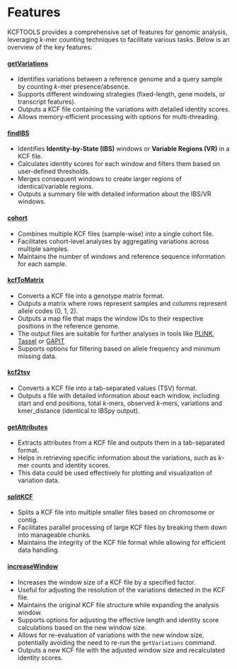 # Features

KCFTOOLS provides a comprehensive set of features for genomic analysis, leveraging *k*-mer counting techniques to facilitate various tasks. Below is an overview of the key features:

#### [**getVariations**](../usage/getVariations.md)
- Identifies variations between a reference genome and a query sample by counting *k*-mer presence/absence.
- Supports different windowing strategies (fixed-length, gene models, or transcript features).
- Outputs a KCF file containing the variations with detailed identity scores. 
- Allows memory-efficient processing with options for multi-threading.
   
#### [**findIBS**](../usage/findIBS.md)
- Identifies **Identity-by-State (IBS)** windows or **Variable Regions (VR)** in a KCF file.
- Calculates identity scores for each window and filters them based on user-defined thresholds.
- Merges consequent windows to create larger regions of identical/variable regions.
- Outputs a summary file with detailed information about the IBS/VR windows.

#### [**cohort**](../usage/cohort.md)
- Combines multiple KCF files (sample-wise) into a single cohort file.
- Facilitates cohort-level analyses by aggregating variations across multiple samples.
- Maintains the number of windows and reference sequence information for each sample.

#### [**kcfToMatrix**](../usage/kcfToMatrix.md)
- Converts a KCF file into a genotype matrix format.
- Outputs a matrix where rows represent samples and columns represent allele codes (0, 1, 2).
- Outputs a map file that maps the window IDs to their respective positions in the reference genome.
- The output files are suitable for further analyses in tools like [PLINK](https://www.cog-genomics.org/plink/), [Tassel](https://www.maizegenetics.net/tassel) or [GAPIT](https://zzlab.net/GAPIT/)
- Supports options for filtering based on allele frequency and minimum missing data.

#### [**kcf2tsv**](../usage/kcf2tsv.md)
- Converts a KCF file into a tab-separated values (TSV) format.
- Outputs a file with detailed information about each window, including start and end positions, total *k*-mers, observed *k*-mers, variations and kmer_distance (identical to IBSpy output).

#### [**getAttributes**](../usage/getAttributes.md)
- Extracts attributes from a KCF file and outputs them in a tab-separated format.
- Helps in retrieving specific information about the variations, such as *k*-mer counts and identity scores.
- This data could be used effectively for plotting and visualization of variation data.

#### [**splitKCF**](../usage/splitKCF.md)
- Splits a KCF file into multiple smaller files based on chromosome or contig.
- Facilitates parallel processing of large KCF files by breaking them down into manageable chunks.
- Maintains the integrity of the KCF file format while allowing for efficient data handling.

#### [**increaseWindow**](../usage/increaseWindow.md)
- Increases the window size of a KCF file by a specified factor.
- Useful for adjusting the resolution of the variations detected in the KCF file.
- Maintains the original KCF file structure while expanding the analysis window.
- Supports options for adjusting the effective length and identity score calculations based on the new window size.
- Allows for re-evaluation of variations with the new window size, potentially avoiding the need to re-run the `getVariations` command.
- Outputs a new KCF file with the adjusted window size and recalculated identity scores.

